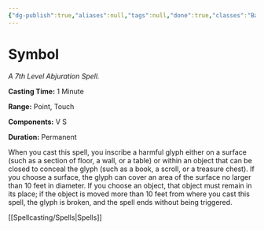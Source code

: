 ```yaml
---
{"dg-publish":true,"aliases":null,"tags":null,"done":true,"classes":"Bard, Cleric, Wizard,","spellLevel":7,"school":"Abjuration","source":"PHB","permalink":"/spells/symbol/","dgHomeLink":false,"dgPassFrontmatter":true}
---
```


# Symbol
*A 7th Level Abjuration Spell.*

**Casting Time:** 1 Minute

**Range:** Point, Touch

**Components:** V S 

**Duration:** Permanent

When you cast this spell, you inscribe a harmful glyph either on a surface (such as a section of floor, a wall, or a table) or within an object that can be closed to conceal the glyph (such as a book, a scroll, or a treasure chest). If you choose a surface, the glyph can cover an area of the surface no larger than 10 feet in diameter. If you choose an object, that object must remain in its place; if the object is moved more than 10 feet from where you cast this spell, the glyph is broken, and the spell ends without being triggered.

[[Spellcasting/Spells|Spells]]